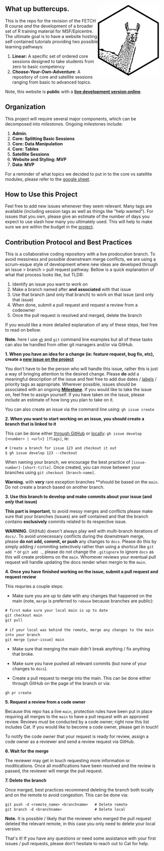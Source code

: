## What up buttercups. <img src='img/llama.svg' width=200px align='right'>
This is the repo for the revision of the FETCH R course *and* the development of a broader set of R training material for MSF/Epicentre. The ultimate goal is to have a website hosting self contained tutorials providing two possible learning pathways:
1. **Linear:** A specific set of ordered core sessions designed to take students from zero to basic competency
2. **Choose-Your-Own-Adventure**: A repository of core and satellite sessions ranging from basic to advanced topics.

Note, this website is **public** with a **[live development version online](https://epicentre-msf.github.io/repicentre/)**.

## Organization
This project will require several major components, which can be decomposed into *milestones*. Ongoing milestones include:
1. **Admin.** 
2. **Core: Splitting Basic Sessions**
3. **Core: Data Manipulation**
4. **Core: Tables**
5. **Satellite Sessions**
6. **Website and Styling: MVP**
7. **Data: MVP**

For a reminder of what topics we decided to put in to the core vs satellite modules, please refer to the [google sheet](https://docs.google.com/spreadsheets/d/1oqAkFwQVuDzfRouxglN-UT9RMDzl7TLfD5_g0ayPhZU/edit?gid=0#gid=0).

## How to Use this Project
Feel free to add new issues whenever they seem relevant. Many tags are available (including session tags as well as things like "help wanted"). For issues that you own, please give an estimate of the number of days you expect to use slash how many you ultimately used. This will help to make sure we are within the budget in the [project](https://github.com/orgs/epicentre-msf/projects/5/).

## Contribution Protocol and Best Practices
This is a collaborative coding repository with a live prodocution branch. To avoid messiness and possible downstream merge conflicts, we are using a scrum-esque style of development where new ideas are developed through an issue > branch > pull request pathway. Bellow is a quick explanation of what that process looks like, but TLDR:
1. Identify an issue you want to work on
2. Make a branch named after **and associated** with that issue
3. Use that branch (and only that branch) to work on that issue (and only that issue)
4. When done, submit a pull request and request a review from a codeowner
5. Once the pull request is resolved and merged, delete the branch

If you would like a more detailed explanation of any of these steps, feel free to read on bellow.

**Note.** here I use [`gh`](https://cli.github.com/) and `git` command line examples but all of these tasks can also be handled from other git managers and/or via GitHub.


**1. When you have an idea for a change (ie: feature request, bug fix, etc), create a [new issue on the project](https://github.com/orgs/epicentre-msf/projects/5/)**

You don't have to be the person who will handle this issue, rather this is just a way of bringing attention to the desired change. Please **do** add a meaningful description of the issue and feel free to add due dates / [labels](https://github.com/epicentre-msf/repicentre/labels) / priority tags as appropriate. Wherever possible, issues should be associated with an ongoing [**Milestone**](https://github.com/epicentre-msf/repicentre/milestones). If you would like to take the issue on, feel free to assign yourself. If you have taken on the issue, please include an estimate of how long you plan to take on it.

You can also create an issue via the command line using: `gh issue create`

**2. When you want to start working on an issue, you should create a branch that is linked to it**

This can be done either [through GitHub](https://docs.github.com/en/issues/tracking-your-work-with-issues/using-issues/creating-a-branch-for-an-issue) or [locally](https://cli.github.com/manual/gh_issue_develop): `gh issue develop {<number> | <url>} [flags]`, ie:

```
# Create a branch for issue 123 and checkout it out
$ gh issue develop 123 --checkout
```

When naming your branch, we encourage the best practice of `[issue-number]-[short-title]`. Once created, you can move between your branches using `git checkout [branch-name]`.

**Warning.** with **very** rare exception branches **should be based on the `main`. Do not create a branch based on another branch.

**3. Use this branch to develop and make commits about your issue (and _only_ that issue)**

**This part is important**, to avoid messy merges and conflicts please make sure that your branches (issues) are self contained and that the branch contains **exclusively** commits related to its respective issue.

**WARNING.** Git(Hub) doesn't always play well with multi-branch iterations of `docs/`. To avoid unnecessary conflicts during the downstream merge, please **do not add, commit, or push** any changes to `docs`. Please do this by simply adding / commiting selectively rather than using a shortcut like `git add *` or `git add .`, please do not change the `.gitignore` to ignore `docs` as this will create problems on the `main`. Whomever reviews your eventual pull request will handle updating the docs render when mergin to the `main`.

**4. Once you have finished working on the issue, submit a pull request and request review**

This requries a couple steps:

- Make sure you are up to date with any changes that happened on the main (note, `merge` is preferred to `rebase` because branches are public):
```
# first make sure your local main is up to date
git checkout main
git pull

# if your local was behind the remote, merge any changes to the main into your branch
git merge [your-issue] main
```

- Make sure that merging the main didn't break anything / fix anything that broke.

- Make sure you have pushed all relevant commits (but none of your changes to `docs`).

- Create a pull request to merge into the main. This can be done either through GitHub on the page of the branch or via:
```
gh pr create
```

**5. Request a review from a code owner**

Because this repo has a live `main`, protection rules have been put in place requiring all merges to the `main` to have a pull request with an approved review. Reviews must be conducted by a code owner; right now this list includes Cat. If you would like to become a code owner, please get in touch!

To notify the code owner that your request is ready for review, assign a code owner as a reviewer and send a review request via GitHub.

**6. Wait for the merge**

The reviewer may get in touch requesting more information or moditications. Once all modifications have been resolved and the review is passed, the reviewer will merge the pull request.

**7. Delete the branch**

Once merged, best practices recommend deleting the branch both locally and on the remote to avoid congestion. This can be done via:
```
git push -d <remote_name> <branchname>   # Delete remote
git branch -d <branchname>               # Delete local
```

**Note.** It is possible / likely that the reviewer who merged the pull request deleted the relevant remote, in this case you only need to delete your local version.

That's it! If you have any questions or need some assistance with your first issues / pull requests, please don't hesitate to reach out to Cat for help.
